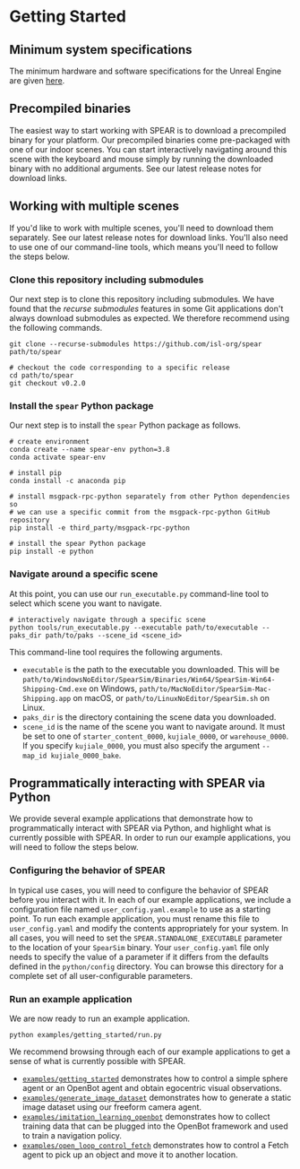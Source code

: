 # Getting Started

## Minimum system specifications

The minimum hardware and software specifications for the Unreal Engine are given [here](http://docs.unrealengine.com/4.26/en-US/Basics/RecommendedSpecifications).

## Precompiled binaries

The easiest way to start working with SPEAR is to download a precompiled binary for your platform. Our precompiled binaries come pre-packaged with one of our indoor scenes. You can start interactively navigating around this scene with the keyboard and mouse simply by running the downloaded binary with no additional arguments. See our latest release notes for download links.

## Working with multiple scenes

If you'd like to work with multiple scenes, you'll need to download them separately. See our latest release notes for download links. You'll also need to use one of our command-line tools, which means you'll need to follow the steps below.

### Clone this repository including submodules

Our next step is to clone this repository including submodules. We have found that the _recurse submodules_ features in some Git applications don't always download submodules as expected. We therefore recommend using the following commands.

```console
git clone --recurse-submodules https://github.com/isl-org/spear path/to/spear

# checkout the code corresponding to a specific release
cd path/to/spear
git checkout v0.2.0
```

### Install the `spear` Python package

Our next step is to install the `spear` Python package as follows.

```console
# create environment
conda create --name spear-env python=3.8
conda activate spear-env

# install pip
conda install -c anaconda pip

# install msgpack-rpc-python separately from other Python dependencies so
# we can use a specific commit from the msgpack-rpc-python GitHub repository
pip install -e third_party/msgpack-rpc-python

# install the spear Python package
pip install -e python
```

### Navigate around a specific scene

At this point, you can use our `run_executable.py` command-line tool to select which scene you want to navigate.

```console
# interactively navigate through a specific scene
python tools/run_executable.py --executable path/to/executable --paks_dir path/to/paks --scene_id <scene_id>
```

This command-line tool requires the following arguments.
  - `executable` is the path to the executable you downloaded. This will be `path/to/WindowsNoEditor/SpearSim/Binaries/Win64/SpearSim-Win64-Shipping-Cmd.exe` on Windows, `path/to/MacNoEditor/SpearSim-Mac-Shipping.app` on macOS, or `path/to/LinuxNoEditor/SpearSim.sh` on Linux.
  - `paks_dir` is the directory containing the scene data you downloaded.
  - `scene_id` is the name of the scene you want to navigate around. It must be set to one of `starter_content_0000`, `kujiale_0000`, or `warehouse_0000`. If you specify `kujiale_0000`, you must also specify the argument `--map_id kujiale_0000_bake`.

## Programmatically interacting with SPEAR via Python

We provide several example applications that demonstrate how to programmatically interact with SPEAR via Python, and highlight what is currently possible with SPEAR. In order to run our example applications, you will need to follow the steps below.

### Configuring the behavior of SPEAR

In typical use cases, you will need to configure the behavior of SPEAR before you interact with it. In each of our example applications, we include a configuration file named `user_config.yaml.example` to use as a starting point. To run each example application, you must rename this file to `user_config.yaml` and modify the contents appropriately for your system. In all cases, you will need to set the `SPEAR.STANDALONE_EXECUTABLE` parameter to the location of your `SpearSim` binary. Your `user_config.yaml` file only needs to specify the value of a parameter if it differs from the defaults defined in the `python/config` directory. You can browse this directory for a complete set of all user-configurable parameters.

### Run an example application

We are now ready to run an example application.

```console
python examples/getting_started/run.py
```

We recommend browsing through each of our example applications to get a sense of what is currently possible with SPEAR.
  - [`examples/getting_started`](examples/getting_started) demonstrates how to control a simple sphere agent or an OpenBot agent and obtain egocentric visual observations.
  - [`examples/generate_image_dataset`](examples/generate_image_dataset) demonstrates how to generate a static image dataset using our freeform camera agent.
  - [`examples/imitation_learning_openbot`](examples/imitation_learning_openbot) demonstrates how to collect training data that can be plugged into the OpenBot framework and used to train a navigation policy.
  - [`examples/open_loop_control_fetch`](examples/open_loop_control_fetch) demonstrates how to control a Fetch agent to pick up an object and move it to another location.
